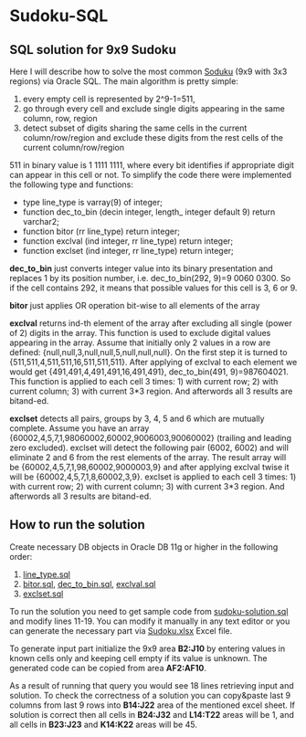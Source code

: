 # Sudoku-SQL
## SQL solution for 9x9 Sudoku

Here I will describe how to solve the most common [Soduku](https://en.wikipedia.org/wiki/Sudoku) (9x9 with 3x3 regions) via Oracle SQL. The main algorithm is pretty simple:

1. every empty cell is represented by 2^9-1=511,
2. go through every cell and exclude single digits appearing in the same column, row, region
3. detect subset of digits sharing the same cells in the current column/row/region and exclude these digits from the rest cells of the current column/row/region

511 in binary value is 1 1111 1111, where every bit identifies if appropriate digit can appear in this cell or not. To simplify the code there were implemented the following type and functions:

- type line_type is varray(9) of integer;
- function dec_to_bin (decin integer, length_ integer default 9) return varchar2;
- function bitor (rr line_type) return integer;
- function exclval (ind integer, rr line_type) return integer;
- function exclset (ind integer, rr line_type) return integer;

**dec_to_bin** just converts integer value into its binary presentation and replaces 1 by its position number, i.e. dec_to_bin(292, 9)=9 0060 0300. So if the cell contains 292, it means that possible values for this cell is 3, 6 or 9.

**bitor** just applies OR operation bit-wise to all elements of the array

**exclval** returns ind-th element of the array after excluding all single (power of 2) digits in the array. This function is used to exclude digital values appearing in the array. Assume that initially only 2 values in a row are defined: {null,null,3,null,null,5,null,null,null}. On the first step it is turned to {511,511,4,511,511,16,511,511,511}. After applying of exclval to each element we would get {491,491,4,491,491,16,491,491}, dec_to_bin(491, 9)=987604021. This function is applied to each cell 3 times: 1) with current row; 2) with current column; 3) with current 3*3 region. And afterwords all 3 results are bitand-ed.

**exclset** detects all pairs, groups by 3, 4, 5 and 6 which are mutually complete. Assume you have an array {60002,4,5,7,1,98060002,60002,9006003,90060002} (trailing and leading zero excluded). exclset will detect the following pair (6002, 6002) and will eliminate 2 and 6 from the rest elements of the array. The result array will be {60002,4,5,7,1,98,60002,9000003,9} and after applying exclval twise it will be {60002,4,5,7,1,8,60002,3,9}. exclset is applied to each cell 3 times: 1) with current row; 2) with current column; 3) with current 3*3 region. And afterwords all 3 results are bitand-ed.

## How to run the solution
Create necessary DB objects in Oracle DB 11g or higher in the following order:
1. [line_type.sql](units/line_type.sql)
2. [bitor.sql](units/bitor.sql), [dec_to_bin.sql](units/dec_to_bin.sql), [exclval.sql](unts/exclval.sql)
3. [exclset.sql](units/exclset.sql)

To run the solution you need to get sample code from [sudoku-solution.sql](sudoku-solution.sql) and modify lines 11-19. You can modify it manually in any text editor or you can generate the necessary part via [Sudoku.xlsx](Sudoku.xlsx) Excel file. 

To generate input part initialize the 9x9 area **B2:J10** by entering values in known cells only and keeping cell empty if its value is unknown. The generated code can be copied from area **AF2:AF10**.

As a result of running that query you would see 18 lines retrieving input and solution. To check the correctness of a solution you can copy&paste last 9 columns from last 9 rows into **B14:J22** area of the mentioned excel sheet. If solution is correct then all cells in **B24:J32** and **L14:T22** areas will be 1, and all cells in **B23:J23** and **K14:K22** areas will be 45.
